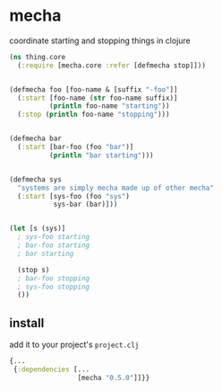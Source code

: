 # mecha

coordinate starting and stopping things in clojure

```clojure
(ns thing.core
  (:require [mecha.core :refer [defmecha stop]]))


(defmecha foo [foo-name & [suffix "-foo"]]
  (:start [foo-name (str foo-name suffix)]
          (println foo-name "starting"))
  (:stop (println foo-name "stopping")))


(defmecha bar
  (:start [bar-foo (foo "bar")]
          (println "bar starting")))


(defmecha sys
  "systems are simply mecha made up of other mecha"
  (:start [sys-foo (foo "sys")
           sys-bar (bar)]))


(let [s (sys)]
  ; sys-foo starting
  ; bar-foo starting
  ; bar starting

  (stop s)
  ; bar-foo stopping
  ; sys-foo stopping
  ())
```


## install

add it to your project's `project.clj`

```clojure
{...
 {:dependencies [...
                 [mecha "0.5.0"]]}}
```
